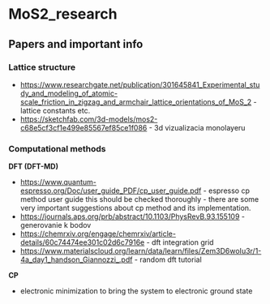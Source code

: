 # MoS2_research

## Papers and important info
### Lattice structure
* https://www.researchgate.net/publication/301645841_Experimental_study_and_modeling_of_atomic-scale_friction_in_zigzag_and_armchair_lattice_orientations_of_MoS_2 - lattice constants etc.
* https://sketchfab.com/3d-models/mos2-c68e5cf3cf1e499e85567ef85ce1f086 - 3d vizualizacia monolayeru 

### Computational methods
**DFT (DFT-MD)**
* https://www.quantum-espresso.org/Doc/user_guide_PDF/cp_user_guide.pdf - espresso cp method user guide
this should be checked thoroughly - there are some very important suggestions about cp method and its implementation.
* https://journals.aps.org/prb/abstract/10.1103/PhysRevB.93.155109 - generovanie k bodov
* https://chemrxiv.org/engage/chemrxiv/article-details/60c74474ee301c02d6c7916e - dft integration grid
* https://www.materialscloud.org/learn/data/learn/files/Zem3D6woIu3r/1-4a_day1_handson_Giannozzi_.pdf - random dft tutorial

**CP**
* electronic minimization to bring the system to electronic ground state